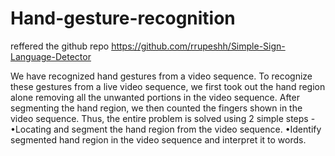 # Hand-gesture-recognition
reffered the github repo https://github.com/rrupeshh/Simple-Sign-Language-Detector

We have recognized hand gestures from a video sequence. To recognize these gestures from a live video sequence, we first  took out the hand region alone removing all the unwanted portions in the video sequence. After segmenting the hand region, we then counted the fingers shown in the video sequence. Thus, the entire problem is solved using 2 simple steps -
•Locating and segment the hand region from the video sequence.
•Identify segmented hand region in the video sequence and interpret it to words. 
